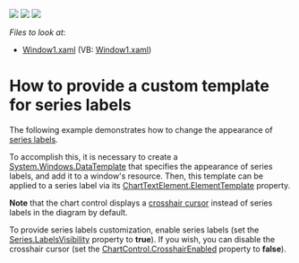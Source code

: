 <!-- default badges list -->
![](https://img.shields.io/endpoint?url=https://codecentral.devexpress.com/api/v1/VersionRange/128570103/21.1.5%2B)
[![](https://img.shields.io/badge/Open_in_DevExpress_Support_Center-FF7200?style=flat-square&logo=DevExpress&logoColor=white)](https://supportcenter.devexpress.com/ticket/details/E1258)
[![](https://img.shields.io/badge/📖_How_to_use_DevExpress_Examples-e9f6fc?style=flat-square)](https://docs.devexpress.com/GeneralInformation/403183)
<!-- default badges end -->
<!-- default file list -->
*Files to look at*:

* [Window1.xaml](./CS/Window1.xaml) (VB: [Window1.xaml](./VB/Window1.xaml))
<!-- default file list end -->
# How to provide a custom template for series labels

The following example demonstrates how to change the appearance of [series labels](https://docs.devexpress.com/WPF/6341/controls-and-libraries/charts-suite/chart-control/chart-elements/series/series-point-labels?p=netframework).

To accomplish this, it is necessary to create a [System.Windows.DataTemplate](https://docs.microsoft.com/en-us/dotnet/api/system.windows.datatemplate?view=net-5.0) that specifies the appearance of series labels, and add it to a window's resource. Then, this template can be applied to a series label via its [ChartTextElement.ElementTemplate](https://docs.devexpress.com/WPF/DevExpress.Xpf.Charts.ChartTextElement.ElementTemplate?p=netframework) property.

**Note** that the chart control displays a [crosshair cursor](https://docs.devexpress.com/WPF/14680/controls-and-libraries/charts-suite/chart-control/end-user-features/tooltip-and-crosshair-cursor/crosshair-cursor?p=netframework) instead of series labels in the diagram by default. 

To provide series labels customization, enable series labels (set the [Series.LabelsVisibility](https://docs.devexpress.com/WPF/DevExpress.Xpf.Charts.Series.LabelsVisibility?p=netframework) property to **true**). If you wish, you can disable the crosshair cursor (set the [ChartControl.CrosshairEnabled](https://docs.devexpress.com/WPF/DevExpress.Xpf.Charts.ChartControlBase.CrosshairEnabled?p=netframework) property to **false**).
